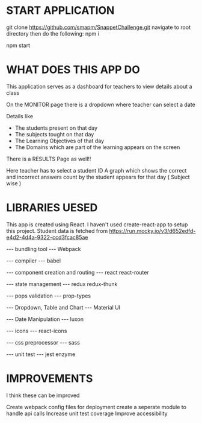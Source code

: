 # START APPLICATION

git clone https://github.com/smapm/SnappetChallenge.git
navigate to root directory
then do the following:
  npm i
  
  npm start

# WHAT DOES THIS APP DO

This application serves as a dashboard for teachers to view details about a class

On the MONITOR page there is a dropdown where teacher can select a date

Details like

* The students present on that day
* The subjects tought on that day
* The Learning Objectives of that day
* The Domains which are part of the learning appears on the screen

There is a RESULTS Page as well!!

Here teacher has to select a student ID
A graph which shows the correct and incorrect answers count by the student appears for that day ( Subject wise )

# LIBRARIES UESED

This app is created using React.
I haven't used create-react-app to setup this project.
Student data is fetched from https://run.mocky.io/v3/d652edfd-e4d2-4d4a-9322-ccd3fcac85ae

--- bundling tool ---
Webpack

--- compiler ---
babel

--- component creation and routing ---
react
react-router

--- state management ---
redux
redux-thunk

--- pops validation ---
prop-types

--- Dropdown, Table and Chart ---
Material UI

--- Date Manipulation ---
luxon

--- icons ---
react-icons

--- css preprocessor ---
sass

--- unit test ---
jest
enzyme 

# IMPROVEMENTS

I think these can be improved

Create webpack config files for deployment
create a seperate module to handle api calls
Increase unit test coverage
Improve accessibility
